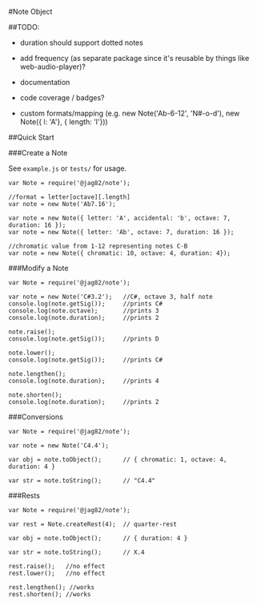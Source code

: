 #Note Object

##TODO:

- duration should support dotted notes

- add frequency (as separate package since it's reusable by things like web-audio-player)?

- documentation

- code coverage / badges?

- custom formats/mapping (e.g. new Note('Ab-6-12', 'N#-o-d'), new Note({ l: 'A'}, { length: 'l'}))


##Quick Start

###Create a Note

See `example.js` or `tests/` for usage.

```
var Note = require('@jag82/note');
```

```
//format = letter[octave][.length]
var note = new Note('Ab7.16');
```

```
var note = new Note({ letter: 'A', accidental: 'b', octave: 7, duration: 16 });
var note = new Note({ letter: 'Ab', octave: 7, duration: 16 });
```

```
//chromatic value from 1-12 representing notes C-B
var note = new Note({ chromatic: 10, octave: 4, duration: 4});
```


###Modify a Note

```
var Note = require('@jag82/note');

var note = new Note('C#3.2');	//C#, octave 3, half note
console.log(note.getSig());		//prints C#
console.log(note.octave);		//prints 3
console.log(note.duration);		//prints 2

note.raise();
console.log(note.getSig());		//prints D

note.lower();
console.log(note.getSig());		//prints C#

note.lengthen();
console.log(note.duration);		//prints 4

note.shorten();
console.log(note.duration);		//prints 2

```


###Conversions
```
var Note = require('@jag82/note');

var note = new Note('C4.4');

var obj = note.toObject();		// { chromatic: 1, octave: 4, duration: 4 }

var str = note.toString();		// "C4.4"
```


###Rests
```
var Note = require('@jag82/note');

var rest = Note.createRest(4);	// quarter-rest

var obj = note.toObject();		// { duration: 4 }

var str = note.toString();		// X.4

rest.raise();	//no effect
rest.lower();	//no effect

rest.lengthen(); //works
rest.shorten(); //works

```
